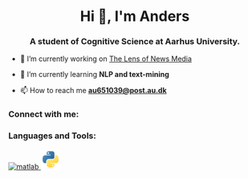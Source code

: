 <h1 align="center">Hi 👋, I'm Anders</h1>
<h3 align="center">A student of Cognitive Science at Aarhus University.</h3>



- 🔭 I’m currently working on [The Lens of News Media](https://github.com/ah140797/news_media_NLP)

- 🌱 I’m currently learning **NLP and text-mining**

- 📫 How to reach me **au651039@post.au.dk**

<h3 align="left">Connect with me:</h3>
<p align="left">
</p>

<h3 align="left">Languages and Tools:</h3>
<p align="left"> <a href="https://www.mathworks.com/" target="_blank" rel="noreferrer"> <img src="https://upload.wikimedia.org/wikipedia/commons/2/21/Matlab_Logo.png" alt="matlab" width="40" height="40"/> </a> <a href="https://www.python.org" target="_blank" rel="noreferrer"> <img src="https://raw.githubusercontent.com/devicons/devicon/master/icons/python/python-original.svg" alt="python" width="40" height="40"/> </a> </p>
